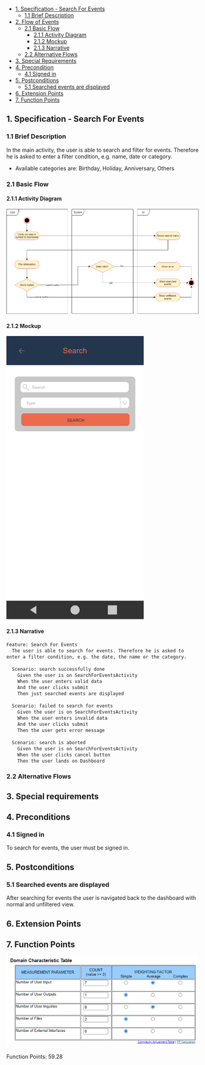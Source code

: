 - [1. Specification - Search For Events](#1-specification-create-event)
    - [1.1 Brief Description](#11-brief-description)
- [2. Flow of Events](#2-flow-of-events)
    - [2.1 Basic Flow](#21-basic-flow)
        - [2.1.1 Activity Diagram](#211-activity-diagram)
        - [2.1.2 Mockup](#212-mockup)
        - [2.1.3 Narrative](#213-narrative)
    - [2.2 Alternative Flows](#21-alternative-flows)
- [3. Special Requirements](#3-special-requirements)
- [4. Precondition](#4-preconditions)
    - [4.1 Signed in](#41-signed-in)
- [5. Postconditions](#5-postconditions)
    - [5.1 Searched events are displayed](#51-searched-event-are-displayed)    
- [6. Extension Points](#6-extension-points)
- [7. Function Points](#7-function-points)

## 1. Specification - Search For Events
### 1.1 Brief Description
In the main activity, the user is able to search and filter for events. Therefore he is asked to enter a filter condition, e.g. name, date or category.
* Available categories are: Birthday, Holiday, Anniversary, Others

### 2.1 Basic Flow
#### 2.1.1 Activity Diagram
![Activity Diagram](https://raw.githubusercontent.com/Honrix/PlandoraDocumentation/main/UCS/09_Search%20for%20Events/Search%20For%20Events.png)

#### 2.1.2 Mockup
![Mockup](https://raw.githubusercontent.com/Honrix/PlandoraDocumentation/main/UCS/Mockups/Search%20for%20Events.png)

#### 2.1.3 Narrative
```
Feature: Search For Events
  The user is able to search for events. Therefore he is asked to enter a filter condition, e.g. the date, the name or the category.

  Scenario: search successfully done
    Given the user is on SearchForEventsActivity
    When the user enters valid data
    And the user clicks submit
    Then just searched events are displayed

  Scenario: failed to search for events
    Given the user is on SearchForEventsActivity
    When the user enters invalid data
    And the user clicks submit
    Then the user gets error message

  Scenario: search is aborted
    Given the user is on SearchForEventsActivity
    When the user clicks cancel button
    Then the user lands on Dashboard
```
### 2.2 Alternative Flows

## 3. Special requirements

## 4. Preconditions
### 4.1 Signed in
To search for events, the user must be signed in. 

## 5. Postconditions
### 5.1 Searched events are displayed
After searching for events the user is navigated back to the dashboard with normal and unfiltered view. 

## 6. Extension Points

## 7. Function Points
![Function Points](https://raw.githubusercontent.com/Honrix/PlandoraDocumentation/main/UCS/Function%20Points/Search_for_Events_FP.PNG)

Function Points: 59.28
